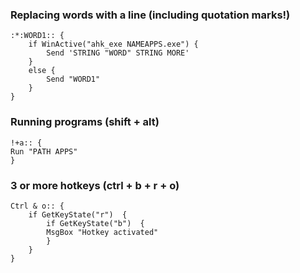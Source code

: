 ### Replacing words with a line (including quotation marks!)
```autohotkey
:*:WORD1:: {
    if WinActive("ahk_exe NAMEAPPS.exe") {
        Send 'STRING "WORD" STRING MORE'
    }
    else {
        Send "WORD1"
    }
}
```

### Running programs (shift + alt)
```autohotkey
!+a:: {
Run "PATH APPS"
}
```

### 3 or more hotkeys (ctrl + b + r + o)
```autohotkey
Ctrl & o:: {
    if GetKeyState("r")  {
        if GetKeyState("b")  {
        MsgBox "Hotkey activated"
        }
    }
}
```
